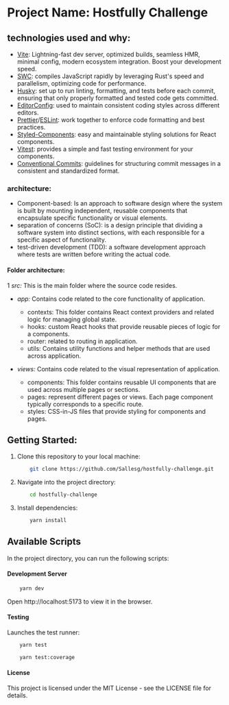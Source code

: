 # Project Name: Hostfully Challenge

## technologies used and why:

- [Vite](https://vitejs.dev/guide/): Lightning-fast dev server, optimized builds, seamless HMR, minimal config, modern ecosystem integration. Boost your development speed.
- [SWC](https://swc.rs/): compiles JavaScript rapidly by leveraging Rust's speed and parallelism, optimizing code for performance.
- [Husky](https://typicode.github.io/husky/get-started.html): set up to run linting, formatting, and tests before each commit, ensuring that only properly formatted and tested code gets committed.
- [EditorConfig](https://editorconfig.org/): used to maintain consistent coding styles across different editors.
- [Prettier](https://prettier.io/)/[ESLint](https://eslint.org/): work together to enforce code formatting and best practices.
- [Styled-Components](https://styled-components.com/): easy and maintainable styling solutions for React components.
- [Vitest](https://vitest.dev/guide/): provides a simple and fast testing environment for your components.
- [Conventional Commits](https://www.conventionalcommits.org/en/v1.0.0/#summary): guidelines for structuring commit messages in a consistent and standardized format.

### architecture:

- Component-based: Is an approach to software design where the system is built by mounting independent, reusable components that encapsulate specific functionality or visual elements.
- separation of concerns (SoC): is a design principle that dividing a software system into distinct sections, with each responsible for a specific aspect of functionality.
- test-driven development (TDD): a software development approach where tests are written before writing the actual code.

#### Folder architecture:

1 _src:_ This is the main folder where the source code resides.

- _app:_ Contains code related to the core functionality of application.

  - contexts: This folder contains React context providers and related logic for managing global state.
  - hooks: custom React hooks that provide reusable pieces of logic for a components.
  - router: related to routing in application.
  - utils: Contains utility functions and helper methods that are used across application.

- _views:_ Contains code related to the visual representation of application.
  - components: This folder contains reusable UI components that are used across multiple pages or sections.
  - pages: represent different pages or views. Each page component typically corresponds to a specific route.
  - styles: CSS-in-JS files that provide styling for components and pages.

## Getting Started:

1. Clone this repository to your local machine:

   ```bash
       git clone https://github.com/Sallesg/hostfully-challenge.git
   ```

2. Navigate into the project directory:

   ```bash
       cd hostfully-challenge
   ```

3. Install dependencies:

   ```bash
       yarn install
   ```

## Available Scripts

In the project directory, you can run the following scripts:

#### Development Server

```bash
    yarn dev
```

Open http://localhost:5173 to view it in the browser.

#### Testing

Launches the test runner:

```bash
    yarn test
```

```bash
    yarn test:coverage
```

#### License

This project is licensed under the MIT License - see the LICENSE file for details.
